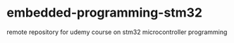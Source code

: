 # embedded-programming-stm32
remote repository for udemy course on stm32 microcontroller programming
